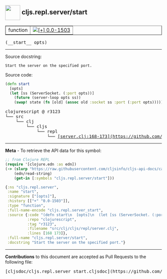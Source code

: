 ## <img width="48px" valign="middle" src="http://i.imgur.com/Hi20huC.png"> cljs.repl.server/start

 <table border="1">
<tr>

<td>function</td>
<td><a href="https://github.com/cljsinfo/cljs-api-docs/tree/0.0-1503"><img valign="middle" alt="[+] 0.0-1503" src="https://img.shields.io/badge/+-0.0--1503-lightgrey.svg"></a> </td>
</tr>
</table>

 <samp>
(__start__ opts)<br>
</samp>

---




Source docstring:

```
Start the server on the specified port.
```

Source code:

```clj
(defn start
  [opts]
  (let [ss (ServerSocket. (:port opts))]
    (future (server-loop opts ss))
    (swap! state (fn [old] (assoc old :socket ss :port (:port opts))))))
```

 <pre>
clojurescript @ r3123
└── src
    └── clj
        └── cljs
            └── repl
                └── <ins>[server.clj:168-173](https://github.com/clojure/clojurescript/blob/r3123/src/clj/cljs/repl/server.clj#L168-L173)</ins>
</pre>


---

__Meta__ - To retrieve the API data for this symbol:

```clj
;; from Clojure REPL
(require '[clojure.edn :as edn])
(-> (slurp "https://raw.githubusercontent.com/cljsinfo/cljs-api-docs/catalog/cljs-api.edn")
    (edn/read-string)
    (get-in [:symbols "cljs.repl.server/start"]))
```

```clj
{:ns "cljs.repl.server",
 :name "start",
 :signature ["[opts]"],
 :history [["+" "0.0-1503"]],
 :type "function",
 :full-name-encode "cljs.repl.server_start",
 :source {:code "(defn start\n  [opts]\n  (let [ss (ServerSocket. (:port opts))]\n    (future (server-loop opts ss))\n    (swap! state (fn [old] (assoc old :socket ss :port (:port opts))))))",
          :repo "clojurescript",
          :tag "r3123",
          :filename "src/clj/cljs/repl/server.clj",
          :lines [168 173]},
 :full-name "cljs.repl.server/start",
 :docstring "Start the server on the specified port."}

```

---

__Contributions__ to this document are accepted as Pull Requests to the following file:

 <pre>
[cljsdoc/cljs.repl.server_start.cljsdoc](https://github.com/cljsinfo/cljs-api-docs/blob/master/cljsdoc/cljs.repl.server_start.cljsdoc)
</pre>

